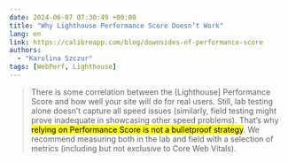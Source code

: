 ```yaml
---
date: 2024-06-07 07:30:49 +00:00
title: "Why Lighthouse Performance Score Doesn’t Work"
lang: en
link: https://calibreapp.com/blog/downsides-of-performance-score
authors:
  - "Karolina Szczur"
tags: [WebPerf, Lighthouse]
---
```


> There is some correlation between the [Lighthouse] Performance Score and how well your site will do for real users. Still, lab testing alone doesn’t capture all speed issues (similarly, field testing might prove inadequate in showcasing other speed problems). That’s why <mark>relying on Performance Score is not a bulletproof strategy</mark>. We recommend measuring both in the lab and field with a selection of metrics (including but not exclusive to Core Web Vitals).
